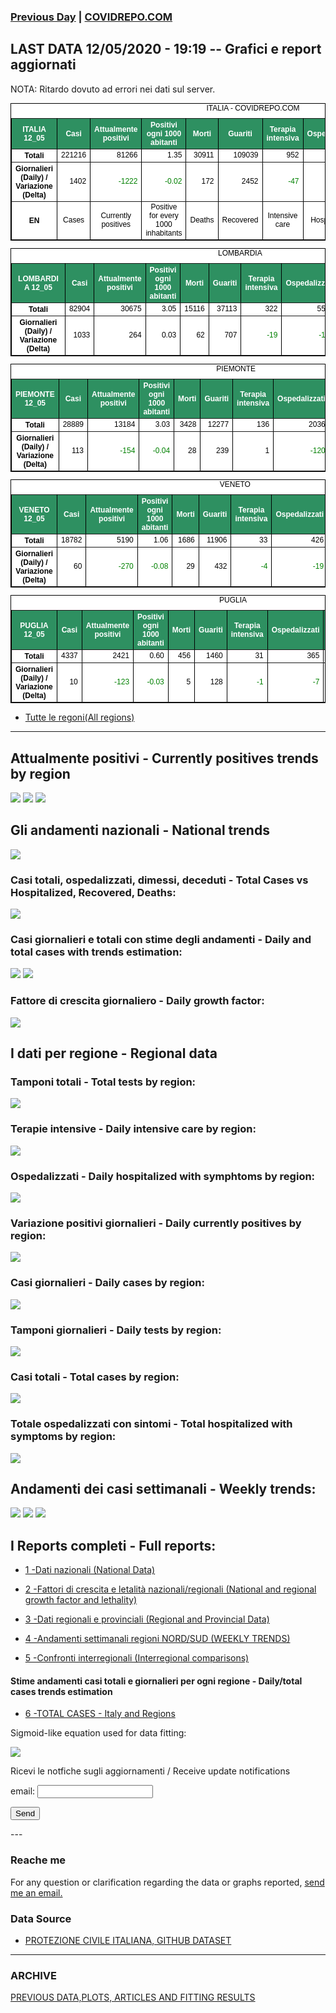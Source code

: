 <!-- start -->
### [Previous Day](/index_11_05.md) | <a href="https://marcelchiarello.github.io/showdata/">COVIDREPO.COM</a>
## LAST DATA 12/05/2020 - 19:19 -- Grafici e report aggiornati

NOTA: Ritardo dovuto ad errori nei dati sul server.

<table style=" color:black; font-size:12; font-family:arial; text-align:center; " cellpadding="2.5" cellspacing="0" border="1" bordercolor="black" bgcolor="#FFFFFF">
<caption>ITALIA - COVIDREPO.COM</caption>
<tr style="color:#FFFFFF;background:#2E9061">
<th>ITALIA 12_05</th>
<th>Casi</th>
<th>Attualmente positivi</th>
<th>Positivi ogni 1000 abitanti</th>
<th>Morti</th>
<th>Guariti</th>
<th>Terapia intensiva</th>
<th>Ospedalizzati</th>
<th>Ricoverati con sintomi</th>
<th>Isolamento domiciliare</th>
<th>Tamponi</th>
</tr>
<tr>
<th>Totali</th>
<td align="right"> 221216</td>
<td align="right"> 81266</td>
<td align="right"> 1.35</td>
<td align="right"> 30911</td>
<td align="right"> 109039</td>
<td align="right"> 952</td>
<td align="right"> 13817</td>
<td align="right"> 12865</td>
<td align="right"> 67449</td>
<td align="right"> 2673655</td>
</tr>
<tr>
<th>Giornalieri (Daily) / Variazione (Delta)</th>
<td align="right"> 1402</td>
<td align="right" style=" color:green; "> -1222</td>
<td align="right" style=" color:green; "> -0.02</td>
<td align="right"> 172</td>
<td align="right"> 2452</td>
<td align="right" style=" color:green; "> -47</td>
<td align="right" style=" color:green; "> -721</td>
<td align="right" style=" color:green; "> -674</td>
<td align="right" style=" color:green; "> -501</td>
<td align="right"> 67003</td>
</tr>
<tr>
<th>EN</th>
<td>Cases</td>
<td>Currently positives</td>
<td>Positive for every 1000 inhabitants</td>
<td>Deaths</td>
<td>Recovered</td>
<td>Intensive care</td>
<td>Hospitalized</td>
<td>Hospitalized with symptoms</td>
<td>Home isolation</td>
<td>Tests</td>
</tr>
</table>

<table style=" color:black; font-size:12; font-family:arial; text-align:center; " cellpadding="2.5" cellspacing="0" border="1" bordercolor="black" bgcolor="#FFFFFF">
<caption>LOMBARDIA</caption>
<tr style="color:#FFFFFF;background:#2E9061">
<th>LOMBARDIA 12_05</th>
<th>Casi</th>
<th>Attualmente positivi</th>
<th>Positivi ogni 1000 abitanti</th>
<th>Morti</th>
<th>Guariti</th>
<th>Terapia intensiva</th>
<th>Ospedalizzati</th>
<th>Ricoverati con sintomi</th>
<th>Isolamento domiciliare</th>
<th>Tamponi</th>
</tr>
<tr>
<th>Totali</th>
<td align="right"> 82904</td>
<td align="right"> 30675</td>
<td align="right"> 3.05</td>
<td align="right"> 15116</td>
<td align="right"> 37113</td>
<td align="right"> 322</td>
<td align="right"> 5544</td>
<td align="right"> 5222</td>
<td align="right"> 25131</td>
<td align="right"> 513244</td>
</tr>
<tr>
<th>Giornalieri (Daily) / Variazione (Delta)</th>
<td align="right"> 1033</td>
<td align="right"> 264</td>
<td align="right"> 0.03</td>
<td align="right"> 62</td>
<td align="right"> 707</td>
<td align="right" style=" color:green; "> -19</td>
<td align="right" style=" color:green; "> -194</td>
<td align="right" style=" color:green; "> -175</td>
<td align="right"> 458</td>
<td align="right"> 20602</td>
</tr>
</table>

<table style=" color:black; font-size:12; font-family:arial; text-align:center; " cellpadding="2.5" cellspacing="0" border="1" bordercolor="black" bgcolor="#FFFFFF">
<caption>PIEMONTE</caption>
<tr style="color:#FFFFFF;background:#2E9061">
<th>PIEMONTE 12_05</th>
<th>Casi</th>
<th>Attualmente positivi</th>
<th>Positivi ogni 1000 abitanti</th>
<th>Morti</th>
<th>Guariti</th>
<th>Terapia intensiva</th>
<th>Ospedalizzati</th>
<th>Ricoverati con sintomi</th>
<th>Isolamento domiciliare</th>
<th>Tamponi</th>
</tr>
<tr>
<th>Totali</th>
<td align="right"> 28889</td>
<td align="right"> 13184</td>
<td align="right"> 3.03</td>
<td align="right"> 3428</td>
<td align="right"> 12277</td>
<td align="right"> 136</td>
<td align="right"> 2036</td>
<td align="right"> 1900</td>
<td align="right"> 11148</td>
<td align="right"> 218071</td>
</tr>
<tr>
<th>Giornalieri (Daily) / Variazione (Delta)</th>
<td align="right"> 113</td>
<td align="right" style=" color:green; "> -154</td>
<td align="right" style=" color:green; "> -0.04</td>
<td align="right"> 28</td>
<td align="right"> 239</td>
<td align="right"> 1</td>
<td align="right" style=" color:green; "> -120</td>
<td align="right" style=" color:green; "> -121</td>
<td align="right" style=" color:green; "> -34</td>
<td align="right"> 4288</td>
</tr>
</table>

<table style=" color:black; font-size:12; font-family:arial; text-align:center; " cellpadding="2.5" cellspacing="0" border="1" bordercolor="black" bgcolor="#FFFFFF">
<caption>VENETO</caption>
<tr style="color:#FFFFFF;background:#2E9061">
<th>VENETO 12_05</th>
<th>Casi</th>
<th>Attualmente positivi</th>
<th>Positivi ogni 1000 abitanti</th>
<th>Morti</th>
<th>Guariti</th>
<th>Terapia intensiva</th>
<th>Ospedalizzati</th>
<th>Ricoverati con sintomi</th>
<th>Isolamento domiciliare</th>
<th>Tamponi</th>
</tr>
<tr>
<th>Totali</th>
<td align="right"> 18782</td>
<td align="right"> 5190</td>
<td align="right"> 1.06</td>
<td align="right"> 1686</td>
<td align="right"> 11906</td>
<td align="right"> 33</td>
<td align="right"> 426</td>
<td align="right"> 393</td>
<td align="right"> 4764</td>
<td align="right"> 454189</td>
</tr>
<tr>
<th>Giornalieri (Daily) / Variazione (Delta)</th>
<td align="right"> 60</td>
<td align="right" style=" color:green; "> -270</td>
<td align="right" style=" color:green; "> -0.08</td>
<td align="right"> 29</td>
<td align="right"> 432</td>
<td align="right" style=" color:green; "> -4</td>
<td align="right" style=" color:green; "> -19</td>
<td align="right" style=" color:green; "> -15</td>
<td align="right" style=" color:green; "> -382</td>
<td align="right"> 14667</td>
</tr>
</table>

<table style=" color:black; font-size:12; font-family:arial; text-align:center; " cellpadding="2.5" cellspacing="0" border="1" bordercolor="black" bgcolor="#FFFFFF">
<caption>PUGLIA</caption>
<tr style="color:#FFFFFF;background:#2E9061">
<th>PUGLIA 12_05</th>
<th>Casi</th>
<th>Attualmente positivi</th>
<th>Positivi ogni 1000 abitanti</th>
<th>Morti</th>
<th>Guariti</th>
<th>Terapia intensiva</th>
<th>Ospedalizzati</th>
<th>Ricoverati con sintomi</th>
<th>Isolamento domiciliare</th>
<th>Tamponi</th>
</tr>
<tr>
<th>Totali</th>
<td align="right"> 4337</td>
<td align="right"> 2421</td>
<td align="right"> 0.60</td>
<td align="right"> 456</td>
<td align="right"> 1460</td>
<td align="right"> 31</td>
<td align="right"> 365</td>
<td align="right"> 334</td>
<td align="right"> 2056</td>
<td align="right"> 81492</td>
</tr>
<tr>
<th>Giornalieri (Daily) / Variazione (Delta)</th>
<td align="right"> 10</td>
<td align="right" style=" color:green; "> -123</td>
<td align="right" style=" color:green; "> -0.03</td>
<td align="right"> 5</td>
<td align="right"> 128</td>
<td align="right" style=" color:green; "> -1</td>
<td align="right" style=" color:green; "> -7</td>
<td align="right" style=" color:green; "> -6</td>
<td align="right" style=" color:green; "> -116</td>
<td align="right"> 1755</td>
</tr>
</table>

- [Tutte le regoni(All regions)](/Tables/regionsTable_12_05.md)

---

## Attualmente positivi - Currently positives trends by region
<img src="https://covidrepo.com/RUN_12_05/RUN4/RUN_INTEREGION_16.png">
<img src="https://covidrepo.com/RUN_12_05/RUN4/RUN_INTEREGION_17.png">
<img src="https://covidrepo.com/RUN_12_05/RUN4/RUN_INTEREGION_18.png">

## Gli andamenti nazionali - National trends
<img src="https://marcelchiarello.github.io/showdata/RUN_12_05/RUN0/RUN_DATA_ITALIA_01.png">

### Casi totali, ospedalizzati, dimessi, deceduti - Total Cases vs Hospitalized, Recovered, Deaths:
<img src="https://marcelchiarello.github.io/showdata/RUN_12_05/RUN0/RUN_DATA_ITALIA_02.png">

### Casi giornalieri e totali con stime degli andamenti - Daily and total cases with trends estimation:
<img src="https://marcelchiarello.github.io/showdata/RUN_12_05/RUN1/RUN_DATA_FIT_TOTAL_CASES_ITALY_REGIONS_01.png">
<img src="https://marcelchiarello.github.io/showdata/RUN_12_05/RUN1/RUN_DATA_FIT_TOTAL_CASES_ITALY_REGIONS_02.png">

### Fattore di crescita giornaliero - Daily growth factor:
<img src="https://marcelchiarello.github.io/showdata/RUN_12_05/RUN6/RUN_FACTORS_01.png">

## I dati per regione - Regional data

### Tamponi totali - Total tests by region:
<img src="https://marcelchiarello.github.io/showdata/RUN_12_05/RUN4/RUN_INTEREGION_02.png">

### Terapie intensive - Daily intensive care by region:
<img src="https://marcelchiarello.github.io/showdata/RUN_12_05/RUN4/RUN_INTEREGION_13.png">

### Ospedalizzati - Daily hospitalized with symphtoms by region:
<img src="https://marcelchiarello.github.io/showdata/RUN_12_05/RUN4/RUN_INTEREGION_14.png">

### Variazione positivi giornalieri - Daily currently positives by region:
<img src="https://marcelchiarello.github.io/showdata/RUN_12_05/RUN4/RUN_INTEREGION_15.png">

### Casi giornalieri - Daily cases by region:
<img src="https://marcelchiarello.github.io/showdata/RUN_12_05/RUN4/RUN_INTEREGION_11.png">

### Tamponi giornalieri - Daily tests by region:
<img src="https://marcelchiarello.github.io/showdata/RUN_12_05/RUN4/RUN_INTEREGION_12.png">

### Casi totali - Total cases by region:
<img src="https://marcelchiarello.github.io/showdata/RUN_12_05/RUN4/RUN_INTEREGION_01.png">

### Totale ospedalizzati con sintomi - Total hospitalized with symptoms by region:
<img src="https://marcelchiarello.github.io/showdata/RUN_12_05/RUN4/RUN_INTEREGION_05.png">

## Andamenti dei casi settimanali - Weekly trends:
<img src="https://marcelchiarello.github.io/showdata/RUN_12_05/RUN5/RUN_NEWTRENDS_01.png">
<img src="https://marcelchiarello.github.io/showdata/RUN_12_05/RUN5/RUN_NEWTRENDS_02.png">
<img src="https://marcelchiarello.github.io/showdata/RUN_12_05/RUN5/RUN_NEWTRENDS_03.png">

## I Reports completi - Full reports:

- [1 -Dati nazionali (National Data)](/RUN_12_05/RUN0/RUN.html)

- [2 -Fattori di crescita e letalità nazionali/regionali (National and regional growth factor and lethality)](/RUN_12_05/RUN6/RUN.html)

- [3 -Dati regionali e provinciali (Regional and Provincial Data)](/RUN_12_05/RUN2/RUN.html)

- [4 -Andamenti settimanali regioni NORD/SUD (WEEKLY TRENDS)](/RUN_12_05/RUN5/RUN.html)

- [5 -Confronti interregionali (Interregional comparisons)](/RUN_12_05/RUN4/RUN.html)

#### Stime andamenti casi totali e giornalieri per ogni regione - Daily/total cases trends estimation

- [6 -TOTAL CASES - Italy and Regions](/RUN_12_05/RUN1/RUN.html)

Sigmoid-like equation used for data fitting:

<img src="https://latex.codecogs.com/svg.latex?Sig = \frac{a}{e^{b(x+c)} + a_1e^{b_1(x+c_1)} - d}" border="0"/>

Ricevi le notfiche sugli aggiornamenti / Receive update notifications
<form
action="https://formspree.io/mgenvwep"
method="POST"
>
<label>
email:
<input type="text" name="_replyto">
</label>

<!-- your other form fields go here -->

<button type="submit">Send</button>
</form>
---

### Reache me

For any question or clarification regarding the data or graphs reported, <a href="mailto:marcello.chiarello@outlook.com">send me an email.</a>



### Data Source

- [PROTEZIONE CIVILE ITALIANA, GITHUB DATASET](https://github.com/pcm-dpc/COVID-19)

---

### ARCHIVE
[PREVIOUS DATA,PLOTS, ARTICLES AND FITTING RESULTS](/archive.md)
